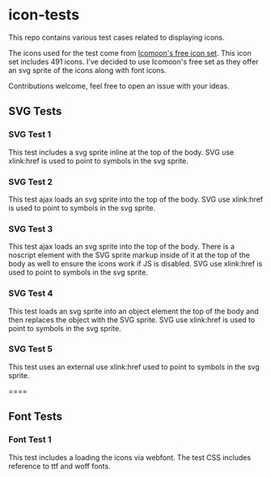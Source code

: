 # icon-tests

This repo contains various test cases related to displaying icons.

The icons used for the test come from [Icomoon's free icon set](https://icomoon.io/#preview-free). This icon set includes 491 icons. I've decided to use Icomoon's free set as they offer an svg sprite of the icons along with font icons.

Contributions welcome, feel free to open an issue with your ideas.

## SVG Tests
### SVG Test 1
This test includes a svg sprite inline at the top of the body. SVG use xlink:href is used to point to symbols in the svg sprite.

### SVG Test 2
This test ajax loads an svg sprite into the top of the body. SVG use xlink:href is used to point to symbols in the svg sprite.

### SVG Test 3
This test ajax loads an svg sprite into the top of the body. There is a noscript element with the SVG sprite markup inside of it at the top of the body as well to ensure the icons work if JS is disabled. SVG use xlink:href is used to point to symbols in the svg sprite.

### SVG Test 4
This test loads an svg sprite into an object element the top of the body and then replaces the object with the SVG sprite. SVG use xlink:href is used to point to symbols in the svg sprite.

### SVG Test 5
This test uses an external use xlink:href used to point to symbols in the svg sprite.

====

## Font Tests
### Font Test 1
This test includes a loading the icons via webfont. The test CSS includes reference to ttf and woff fonts.
